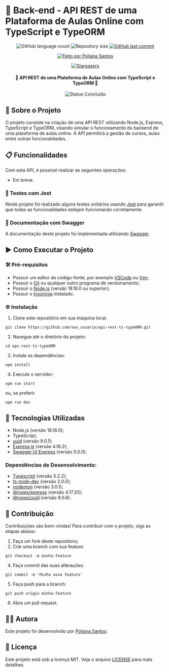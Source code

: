 # 🛒 Back-end - API REST de uma Plataforma de Aulas Online com TypeScript e TypeORM

<p align="center">
  <img alt="GitHub language count" src="https://img.shields.io/github/languages/count/polianams/api-rest-ts-typeORM?color=blue">

  <img alt="Repository size" src="https://img.shields.io/github/repo-size/polianams/api-rest-ts-typeORM">
  
  <a href="https://github.com/polianams/api-rest-ts-typeORM/commits/master">
    <img alt="GitHub last commit" src="https://img.shields.io/github/last-commit/polianams/api-rest-ts-typeORM">
  </a>
</p>
<p align="center">
   <a href="https://www.linkedin.com/in/polianams/">
    <img alt="Feito por Poliana Santos" src="https://img.shields.io/badge/feito-por%20Poliana%20Santos-blue">
   </a>
</p>
<p align="center">
   <a href="https://github.com/seu_usuario/api-rest-ts-typeORM/stargazers">
    <img alt="Stargazers" src="https://img.shields.io/github/stars/polianams/api-rest-ts-typeORM?style=social">
  </a>
</p>

<h4 align="center"> 
	🚧 API REST de uma Plataforma de Aulas Online com TypeScript e TypeORM 🚧
</h4>

<p align="center">
	<img alt="Status Concluído" src="https://img.shields.io/badge/STATUS-EM%20DESENVOLVIMENTO-red">
</p>

## 📝 Sobre o Projeto

O projeto consiste na criação de uma API REST utilizando Node.js, Express, TypeScript e TypeORM, visando simular o funcionamento do backend de uma plataforma de aulas online. A API permitirá a gestão de cursos, aulas entre outras funcionalidades. 

## 📋 Funcionalidades

Com esta API, é possível realizar as seguintes operações:

- Em breve.

### 🎯 Testes com Jest

Neste projeto foi realizado alguns testes unitários usando [Jest](https://jestjs.io/pt-BR/) para garantir que todas as funcionalidades estejam funcionando corretamente.

### 📖 Documentação com Swagger

A documentação deste projeto foi implementada utilizando [Swagger](https://swagger.io/).

## ▶️ Como Executar o Projeto

### 🛠️ Pré-requisitos

- Possuir um editor de código-fonte, por exemplo [VSCode](https://code.visualstudio.com/download) ou [Vim](https://www.vim.org/download.php);
- Possuir o [Git](https://git-scm.com/downloads) ou qualquer outro programa de versionamento;
- Possuir o [Node.js](https://nodejs.org/en/download/current) (versão 18.16.0 ou superior);
- Possuir o [Insomnia](https://insomnia.rest/download) instalado.

### ⚙️ Instalação

1. Clone este repositório em sua máquina local:
```
git clone https://github.com/seu_usuario/api-rest-ts-typeORM.git
```
2. Navegue até o diretório do projeto:
```
cd api-rest-ts-typeORM
```
3. Instale as dependências:
```
npm install
```
4. Execute o servidor:
```
npm run start
```
ou, se preferir
```
npm run dev
```
## 🚀 Tecnologias Utilizadas

- Node.js (versão 18.16.0);
- TypeScript;
- [uuid](https://www.npmjs.com/package/uuid) (versão 9.0.1);
- [Express.js](https://www.npmjs.com/package/express) (versão 4.18.2);
- [Swagger UI Express](https://www.npmjs.com/package/swagger-ui-express) (versão 5.0.0);

### Dependências de Desenvolvimento:

- [Typescript](https://www.npmjs.com/package/typescript) (versão 5.2.2);
- [ts-node-dev](https://www.npmjs.com/package/ts-node-dev) (versão 2.0.0);
- [nodemon](https://www.npmjs.com/package/nodemon) (versão 3.0.1);
- [@types/express](https://www.npmjs.com/package/@types/express) (versão 4.17.20);
- [@types/uuid](https://www.npmjs.com/package/@types/uuid) (versão 9.0.6).

## 🤝 Contribuição

Contribuições são bem-vindas! Para contribuir com o projeto, siga as etapas abaixo:

1. Faça um fork deste repositório;
2. Crie uma branch com sua feature:
```
git checkout -b minha-feature
```
4. Faça commit das suas alterações:
```
git commit -m 'Minha nova feature'
```
5. Faça push para a branch:
```
git push origin minha-feature
```
6. Abra um pull request.

## 🧙‍♂️ Autora

Este projeto foi desenvolvido por [Poliana Santos](https://github.com/polianams). 

## 📝 Licença

Este projeto está sob a licença MIT. Veja o arquivo [LICENSE](LICENSE) para mais detalhes.

